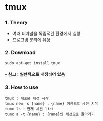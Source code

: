 # tmux

### 1. Theory ###
  - 여러 터미널을 독립적인 환경에서 실행
  - 프로그램 분리에 유용

### 2. Download ###
  ```
  sudo apt-get install tmux
  ```
  #### - 참고 : 일반적으로 내장되어 있음

### 3. How to use ###

  ```
  tmux : 새로운 세션 시작
  tmux new -s {name} : {name} 이름으로 세션 시작
  tumx ls : 현재 세션 list
  tumx a -t {name} : {name}인 세션으로 돌아가기
  ```
